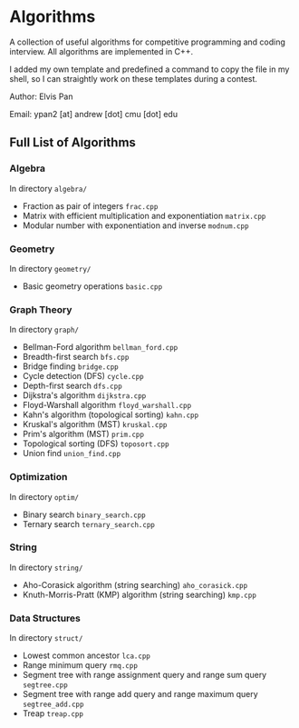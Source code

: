 # Algorithms
A collection of useful algorithms for competitive programming and coding interview. All algorithms are implemented in C++.

I added my own template and predefined a command to copy the file in my shell, so I can straightly work on these templates during a contest.

Author: Elvis Pan

Email: ypan2 [at] andrew [dot] cmu [dot] edu

## Full List of Algorithms

### Algebra
In directory `algebra/`
- Fraction as pair of integers `frac.cpp`
- Matrix with efficient multiplication and exponentiation `matrix.cpp`
- Modular number with exponentiation and inverse `modnum.cpp`

### Geometry
In directory `geometry/`
- Basic geometry operations `basic.cpp`

### Graph Theory
In directory `graph/`
- Bellman-Ford algorithm `bellman_ford.cpp`
- Breadth-first search `bfs.cpp`
- Bridge finding `bridge.cpp`
- Cycle detection (DFS) `cycle.cpp`
- Depth-first search `dfs.cpp`
- Dijkstra's algorithm `dijkstra.cpp`
- Floyd-Warshall algorithm `floyd_warshall.cpp`
- Kahn's algorithm (topological sorting) `kahn.cpp`
- Kruskal's algorithm (MST) `kruskal.cpp`
- Prim's algorithm (MST) `prim.cpp`
- Topological sorting (DFS) `toposort.cpp`
- Union find `union_find.cpp`

### Optimization
In directory `optim/`
- Binary search `binary_search.cpp`
- Ternary search `ternary_search.cpp`

### String
In directory `string/`
- Aho-Corasick algorithm (string searching) `aho_corasick.cpp`
- Knuth-Morris-Pratt (KMP) algorithm (string searching) `kmp.cpp`

### Data Structures
In directory `struct/`
- Lowest common ancestor `lca.cpp`
- Range minimum query `rmq.cpp`
- Segment tree with range assignment query and range sum query `segtree.cpp`
- Segment tree with range add query and range maximum query `segtree_add.cpp`
- Treap `treap.cpp`
